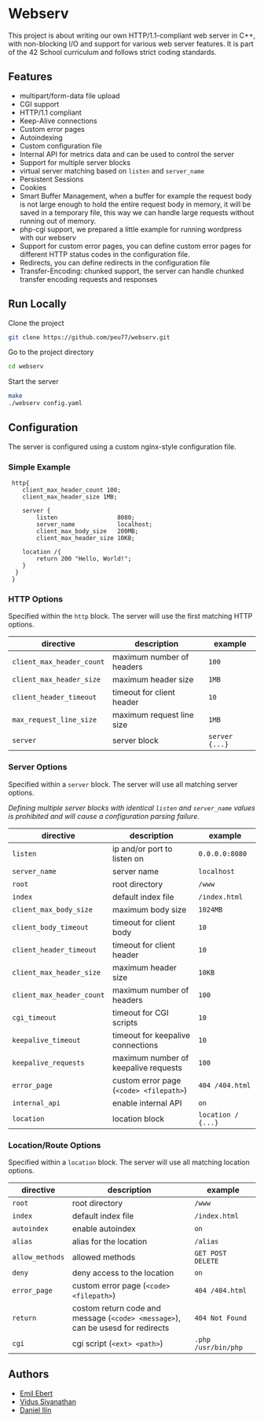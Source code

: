 

# Webserv


This project is about writing our own HTTP/1.1-compliant web server in C++, with non-blocking I/O and support for various web server features. It is part of the 42 School curriculum and follows strict coding standards.


## Features
- multipart/form-data file upload
- CGI support
- HTTP/1.1 compliant
- Keep-Alive connections
- Custom error pages
- Autoindexing
- Custom configuration file
- Internal API for metrics data and can be used to control the server
- Support for multiple server blocks
- virtual server matching based on `listen` and `server_name`
- Persistent Sessions
- Cookies
- Smart Buffer Management, when a buffer for example the request body 
  is not large enough to hold the entire request body in memory, 
  it will be saved in a temporary file, this way we can handle large
  requests without running out of memory.
- php-cgi support, we prepared a little example for running wordpress with our webserv
- Support for custom error pages, you can define custom error pages for different HTTP status codes in the configuration file.
- Redirects, you can define redirects in the configuration file
- Transfer-Encoding: chunked support, the server can handle chunked transfer encoding requests and responses


## Run Locally

Clone the project

```bash
git clone https://github.com/peu77/webserv.git
```

Go to the project directory

```bash
cd webserv
```

Start the server

```bash
make
./webserv config.yaml
```


## Configuration

The server is configured using a custom nginx-style configuration file.


### Simple Example

```nginx
 http{
    client_max_header_count 100;
    client_max_header_size 1MB;

    server {
        listen                 8080;
        server_name            localhost;
        client_max_body_size   200MB;
        client_max_header_size 10KB;
    
    location /{
        return 200 "Hello, World!";
    }
  }
 }
```


### HTTP Options

Specified within the `http` block. The server will use the first matching HTTP options.

| directive                  | description                             | example           |
| -------------------------- | --------------------------------------- | ----------------- |
| `client_max_header_count`  | maximum number of headers               | `100`             |
| `client_max_header_size`   | maximum header size                     | `1MB`             |
| `client_header_timeout`  | timeout for client header               | `10`              |
| `max_request_line_size`    | maximum request line size               | `1MB`             |
| `server`                  | server block                             | `server {...}`    |


### Server Options

Specified within a `server` block. The server will use all matching server options.

_Defining multiple server blocks with identical `listen` and `server_name` values is prohibited and will cause a configuration parsing failure._

| directive                 | description                            | example            |
|---------------------------| -------------------------------------- |--------------------|
| `listen`                  | ip and/or port to listen on            | `0.0.0.0:8080`     |
| `server_name`             | server name                            | `localhost`        |
| `root`                    | root directory                         | `/www`             |
| `index`                   | default index file                     | `/index.html`      |
| `client_max_body_size`    | maximum body size                      | `1024MB`           |
| `client_body_timeout`     | timeout for client body                | `10`               |
| `client_header_timeout`   | timeout for client header              | `10`               |
| `client_max_header_size`  | maximum header size                    | `10KB`             |
| `client_max_header_count` | maximum number of headers              | `100`              |
| `cgi_timeout`             | timeout for CGI scripts                | `10`               |
| `keepalive_timeout`       | timeout for keepalive connections      | `10`               |
| `keepalive_requests`      | maximum number of keepalive requests   | `100`              |
| `error_page`              | custom error page (`<code> <filepath>`) | `404 /404.html`    |
| `internal_api`            | enable internal API                    | `on`               |
| `location`                | location block                          | `location / {...}` |


### Location/Route Options

Specified within a `location` block. The server will use all matching location options.

| directive       | description                                                                           | example            |
| --------------- |---------------------------------------------------------------------------------------|--------------------|
| `root`          | root directory                                                                        | `/www`             |
| `index`         | default index file                                                                    | `/index.html`      |
| `autoindex`     | enable autoindex                                                                      | `on`               |
| `alias`         | alias for the location                                                                | `/alias`           |
| `allow_methods` | allowed methods                                                                       | `GET POST DELETE`  |
| `deny`          | deny access to the location                                                           | `on`               |
| `error_page`   | custom error page (`<code> <filepath>`)                                               | `404 /404.html`    |
| `return`        | costom return code and message (`<code> <message>`), <br/>can be  usesd for redirects | `404 Not Found`    |
| `cgi`           | cgi script (`<ext> <path>`)                                                           | `.php /usr/bin/php` |


## Authors

- [Emil Ebert](https://github.com/Peu77)
- [Vidus Sivanathan](https://github.com/v1dusss)
- [Daniel Ilin](https://github.com/ilindaniel)
